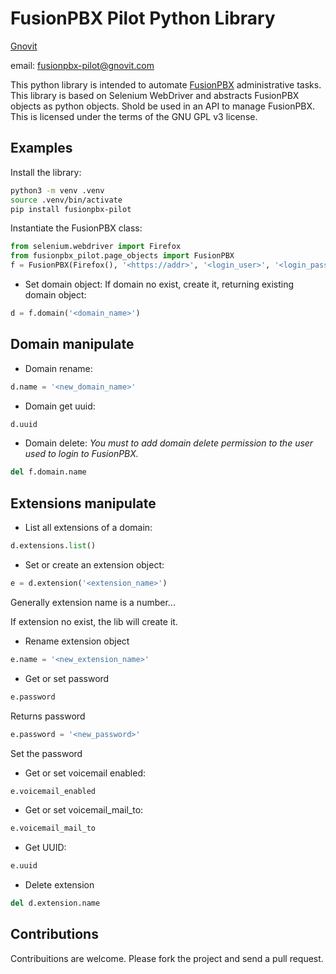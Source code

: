 FusionPBX Pilot Python Library
==============================

[Gnovit](https://www.gnovit.com)

email: fusionpbx-pilot@gnovit.com

This python library is intended to automate [FusionPBX](https://www.fusionpbx.com) administrative tasks.
This library is based on Selenium WebDriver and abstracts FusionPBX objects as python objects.
Shold be used in an API to manage FusionPBX.
This is licensed under the terms of the GNU GPL v3 license.

Examples
--------

Install the library:

``` bash
python3 -m venv .venv
source .venv/bin/activate
pip install fusionpbx-pilot
```

Instantiate the FusionPBX class:

``` python
from selenium.webdriver import Firefox
from fusionpbx_pilot.page_objects import FusionPBX
f = FusionPBX(Firefox(), '<https://addr>', '<login_user>', '<login_password>')
```

- Set domain object: If domain no exist, create it, returning existing domain object:

``` python
d = f.domain('<domain_name>')
```

Domain manipulate
--------------------

- Domain rename:

``` python
d.name = '<new_domain_name>'
```

- Domain get uuid:

``` python
d.uuid
```

- Domain delete:
  *You must to add domain delete permission to the user used to login to FusionPBX.*
  
``` python
del f.domain.name
```

Extensions manipulate
--------------------
  
- List all extensions of a domain:

``` python
d.extensions.list()
```

- Set or create an extension object:
  
``` python
e = d.extension('<extension_name>')
```

Generally extension name is a number...

If extension no exist, the lib will create it.

- Rename extension object

``` python
e.name = '<new_extension_name>'
```

- Get or set password

``` python
e.password
```

Returns password

``` python
e.password = '<new_password>'
```

Set the password

- Get or set voicemail enabled:

``` python
e.voicemail_enabled
```

- Get or set voicemail_mail_to:

``` python
e.voicemail_mail_to
```

- Get UUID:

``` python
e.uuid
```

- Delete extension

``` python
del d.extension.name
```




Contributions
-------------

Contribuitions are welcome.
Please fork the project and send a pull request.

